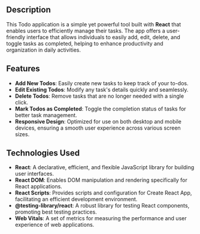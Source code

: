 ## Description

This Todo application is a simple yet powerful tool built with **React** that enables users to efficiently manage their tasks. The app offers a user-friendly interface 
that allows individuals to easily add, edit, delete, and toggle tasks as completed, helping to enhance productivity and organization in daily activities.

## Features

- **Add New Todos**: Easily create new tasks to keep track of your to-dos.
- **Edit Existing Todos**: Modify any task's details quickly and seamlessly.
- **Delete Todos**: Remove tasks that are no longer needed with a single click.
- **Mark Todos as Completed**: Toggle the completion status of tasks for better task management.
- **Responsive Design**: Optimized for use on both desktop and mobile devices, ensuring a smooth user experience across various screen sizes.

## Technologies Used

- **React**: A declarative, efficient, and flexible JavaScript library for building user interfaces.
- **React DOM**: Enables DOM manipulation and rendering specifically for React applications.
- **React Scripts**: Provides scripts and configuration for Create React App, facilitating an efficient development environment.
- **@testing-library/react**: A robust library for testing React components, promoting best testing practices.
- **Web Vitals**: A set of metrics for measuring the performance and user experience of web applications.
